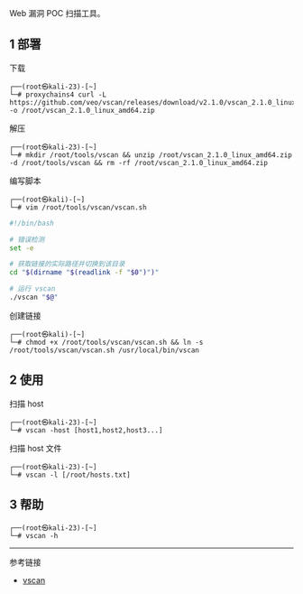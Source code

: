 Web 漏洞 POC 扫描工具。

## 1 部署

下载

```shell
┌──(root㉿kali-23)-[~]
└─# proxychains4 curl -L https://github.com/veo/vscan/releases/download/v2.1.0/vscan_2.1.0_linux_amd64.zip -o /root/vscan_2.1.0_linux_amd64.zip
```

解压

```shell
┌──(root㉿kali-23)-[~]
└─# mkdir /root/tools/vscan && unzip /root/vscan_2.1.0_linux_amd64.zip -d /root/tools/vscan && rm -rf /root/vscan_2.1.0_linux_amd64.zip
```

编写脚本

```shell
┌──(root㉿kali)-[~]
└─# vim /root/tools/vscan/vscan.sh
```

```sh
#!/bin/bash

# 错误检测
set -e

# 获取链接的实际路径并切换到该目录
cd "$(dirname "$(readlink -f "$0")")"

# 运行 vscan
./vscan "$@"
```

创建链接

```shell
┌──(root㉿kali)-[~]
└─# chmod +x /root/tools/vscan/vscan.sh && ln -s /root/tools/vscan/vscan.sh /usr/local/bin/vscan
```

## 2 使用

扫描 host

```shell
┌──(root㉿kali-23)-[~]
└─# vscan -host [host1,host2,host3...]
```

扫描 host 文件

```shell
┌──(root㉿kali-23)-[~]
└─# vscan -l [/root/hosts.txt]
```

## 3 帮助

```shell
┌──(root㉿kali-23)-[~]
└─# vscan -h
```

---

参考链接

- [vscan](https://github.com/veo/vscan)
